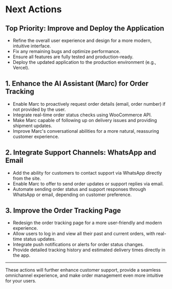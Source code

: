 # Next Actions

## Top Priority: Improve and Deploy the Application
- Refine the overall user experience and design for a more modern, intuitive interface.
- Fix any remaining bugs and optimize performance.
- Ensure all features are fully tested and production-ready.
- Deploy the updated application to the production environment (e.g., Vercel).



## 1. Enhance the AI Assistant (Marc) for Order Tracking
- Enable Marc to proactively request order details (email, order number) if not provided by the user.
- Integrate real-time order status checks using WooCommerce API.
- Make Marc capable of following up on delivery issues and providing shipment updates.
- Improve Marc's conversational abilities for a more natural, reassuring customer experience.

## 2. Integrate Support Channels: WhatsApp and Email
- Add the ability for customers to contact support via WhatsApp directly from the site.
- Enable Marc to offer to send order updates or support replies via email.
- Automate sending order status and support responses through WhatsApp or email, depending on customer preference.

## 3. Improve the Order Tracking Page
- Redesign the order tracking page for a more user-friendly and modern experience.
- Allow users to log in and view all their past and current orders, with real-time status updates.
- Integrate push notifications or alerts for order status changes.
- Provide detailed tracking history and estimated delivery times directly in the app.

---

These actions will further enhance customer support, provide a seamless omnichannel experience, and make order management even more intuitive for your users.
